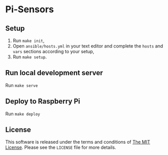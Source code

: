# Pi-Sensors

## Setup

1. Run `make init`,
1. Open `ansible/hosts.yml` in your text editor and complete the `hosts` and
   `vars` sections according to your setup,
1. Run `make setup`.

## Run local development server

Run `make serve`

## Deploy to Raspberry Pi

Run `make deploy`

## License

This software is released under the terms and conditions of [The MIT License].
Please see the `LICENSE` file for more details.

[The MIT License]: http://www.opensource.org/licenses/mit-license.php "The MIT License"
